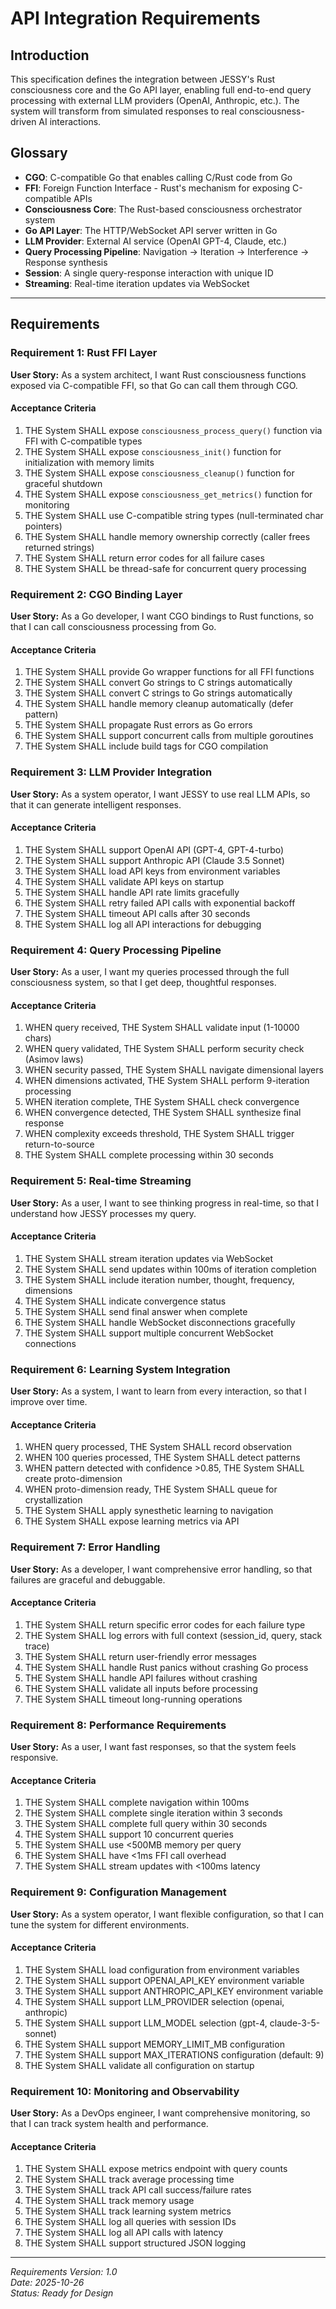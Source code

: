 # API Integration Requirements

## Introduction

This specification defines the integration between JESSY's Rust consciousness core and the Go API layer, enabling full end-to-end query processing with external LLM providers (OpenAI, Anthropic, etc.). The system will transform from simulated responses to real consciousness-driven AI interactions.

## Glossary

- **CGO**: C-compatible Go that enables calling C/Rust code from Go
- **FFI**: Foreign Function Interface - Rust's mechanism for exposing C-compatible APIs
- **Consciousness Core**: The Rust-based consciousness orchestrator system
- **Go API Layer**: The HTTP/WebSocket API server written in Go
- **LLM Provider**: External AI service (OpenAI GPT-4, Claude, etc.)
- **Query Processing Pipeline**: Navigation → Iteration → Interference → Response synthesis
- **Session**: A single query-response interaction with unique ID
- **Streaming**: Real-time iteration updates via WebSocket

---

## Requirements

### Requirement 1: Rust FFI Layer

**User Story:** As a system architect, I want Rust consciousness functions exposed via C-compatible FFI, so that Go can call them through CGO.

#### Acceptance Criteria

1. THE System SHALL expose `consciousness_process_query()` function via FFI with C-compatible types
2. THE System SHALL expose `consciousness_init()` function for initialization with memory limits
3. THE System SHALL expose `consciousness_cleanup()` function for graceful shutdown
4. THE System SHALL expose `consciousness_get_metrics()` function for monitoring
5. THE System SHALL use C-compatible string types (null-terminated char pointers)
6. THE System SHALL handle memory ownership correctly (caller frees returned strings)
7. THE System SHALL return error codes for all failure cases
8. THE System SHALL be thread-safe for concurrent query processing

### Requirement 2: CGO Binding Layer

**User Story:** As a Go developer, I want CGO bindings to Rust functions, so that I can call consciousness processing from Go.

#### Acceptance Criteria

1. THE System SHALL provide Go wrapper functions for all FFI functions
2. THE System SHALL convert Go strings to C strings automatically
3. THE System SHALL convert C strings to Go strings automatically
4. THE System SHALL handle memory cleanup automatically (defer pattern)
5. THE System SHALL propagate Rust errors as Go errors
6. THE System SHALL support concurrent calls from multiple goroutines
7. THE System SHALL include build tags for CGO compilation

### Requirement 3: LLM Provider Integration

**User Story:** As a system operator, I want JESSY to use real LLM APIs, so that it can generate intelligent responses.

#### Acceptance Criteria

1. THE System SHALL support OpenAI API (GPT-4, GPT-4-turbo)
2. THE System SHALL support Anthropic API (Claude 3.5 Sonnet)
3. THE System SHALL load API keys from environment variables
4. THE System SHALL validate API keys on startup
5. THE System SHALL handle API rate limits gracefully
6. THE System SHALL retry failed API calls with exponential backoff
7. THE System SHALL timeout API calls after 30 seconds
8. THE System SHALL log all API interactions for debugging

### Requirement 4: Query Processing Pipeline

**User Story:** As a user, I want my queries processed through the full consciousness system, so that I get deep, thoughtful responses.

#### Acceptance Criteria

1. WHEN query received, THE System SHALL validate input (1-10000 chars)
2. WHEN query validated, THE System SHALL perform security check (Asimov laws)
3. WHEN security passed, THE System SHALL navigate dimensional layers
4. WHEN dimensions activated, THE System SHALL perform 9-iteration processing
5. WHEN iteration complete, THE System SHALL check convergence
6. WHEN convergence detected, THE System SHALL synthesize final response
7. WHEN complexity exceeds threshold, THE System SHALL trigger return-to-source
8. THE System SHALL complete processing within 30 seconds

### Requirement 5: Real-time Streaming

**User Story:** As a user, I want to see thinking progress in real-time, so that I understand how JESSY processes my query.

#### Acceptance Criteria

1. THE System SHALL stream iteration updates via WebSocket
2. THE System SHALL send updates within 100ms of iteration completion
3. THE System SHALL include iteration number, thought, frequency, dimensions
4. THE System SHALL indicate convergence status
5. THE System SHALL send final answer when complete
6. THE System SHALL handle WebSocket disconnections gracefully
7. THE System SHALL support multiple concurrent WebSocket connections

### Requirement 6: Learning System Integration

**User Story:** As a system, I want to learn from every interaction, so that I improve over time.

#### Acceptance Criteria

1. WHEN query processed, THE System SHALL record observation
2. WHEN 100 queries processed, THE System SHALL detect patterns
3. WHEN pattern detected with confidence >0.85, THE System SHALL create proto-dimension
4. WHEN proto-dimension ready, THE System SHALL queue for crystallization
5. THE System SHALL apply synesthetic learning to navigation
6. THE System SHALL expose learning metrics via API

### Requirement 7: Error Handling

**User Story:** As a developer, I want comprehensive error handling, so that failures are graceful and debuggable.

#### Acceptance Criteria

1. THE System SHALL return specific error codes for each failure type
2. THE System SHALL log errors with full context (session_id, query, stack trace)
3. THE System SHALL return user-friendly error messages
4. THE System SHALL handle Rust panics without crashing Go process
5. THE System SHALL handle API failures without crashing
6. THE System SHALL validate all inputs before processing
7. THE System SHALL timeout long-running operations

### Requirement 8: Performance Requirements

**User Story:** As a user, I want fast responses, so that the system feels responsive.

#### Acceptance Criteria

1. THE System SHALL complete navigation within 100ms
2. THE System SHALL complete single iteration within 3 seconds
3. THE System SHALL complete full query within 30 seconds
4. THE System SHALL support 10 concurrent queries
5. THE System SHALL use <500MB memory per query
6. THE System SHALL have <1ms FFI call overhead
7. THE System SHALL stream updates with <100ms latency

### Requirement 9: Configuration Management

**User Story:** As a system operator, I want flexible configuration, so that I can tune the system for different environments.

#### Acceptance Criteria

1. THE System SHALL load configuration from environment variables
2. THE System SHALL support OPENAI_API_KEY environment variable
3. THE System SHALL support ANTHROPIC_API_KEY environment variable
4. THE System SHALL support LLM_PROVIDER selection (openai, anthropic)
5. THE System SHALL support LLM_MODEL selection (gpt-4, claude-3-5-sonnet)
6. THE System SHALL support MEMORY_LIMIT_MB configuration
7. THE System SHALL support MAX_ITERATIONS configuration (default: 9)
8. THE System SHALL validate all configuration on startup

### Requirement 10: Monitoring and Observability

**User Story:** As a DevOps engineer, I want comprehensive monitoring, so that I can track system health and performance.

#### Acceptance Criteria

1. THE System SHALL expose metrics endpoint with query counts
2. THE System SHALL track average processing time
3. THE System SHALL track API call success/failure rates
4. THE System SHALL track memory usage
5. THE System SHALL track learning system metrics
6. THE System SHALL log all queries with session IDs
7. THE System SHALL log all API calls with latency
8. THE System SHALL support structured JSON logging

---

*Requirements Version: 1.0*  
*Date: 2025-10-26*  
*Status: Ready for Design*
